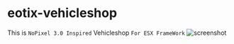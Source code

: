 # eotix-vehicleshop
This is ```NoPixel 3.0 Inspired``` Vehicleshop
```For ESX FrameWork```
![screenshot](https://i.imgur.com/lDDFZiP.png)
